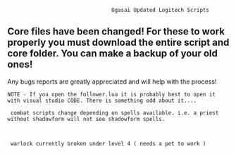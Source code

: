                                      Ogasai Updated Logitech Scripts

## Core files have been changed! For these to work properly you must download the entire script and core folder. You can make a backup of your old ones!

 Any bugs reports are greatly appreciated and will help with the process!

    NOTE - If you open the follower.lua it is probably best to open it with visual studio CODE. There is something odd about it....
    
     combat scripts change depending on spells available. i.e. a priest without shadowform will not see shadowform spells.
     
     
     
     warlock currently broken under level 4 ( needs a pet to work )
